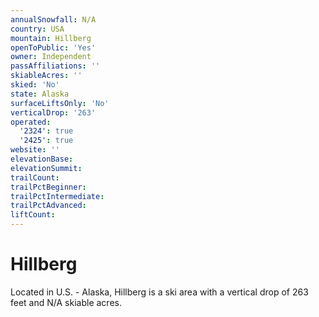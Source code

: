 ```yaml
---
annualSnowfall: N/A
country: USA
mountain: Hillberg
openToPublic: 'Yes'
owner: Independent
passAffiliations: ''
skiableAcres: ''
skied: 'No'
state: Alaska
surfaceLiftsOnly: 'No'
verticalDrop: '263'
operated:
  '2324': true
  '2425': true
website: ''
elevationBase:
elevationSummit:
trailCount:
trailPctBeginner:
trailPctIntermediate:
trailPctAdvanced:
liftCount:
---
```



# Hillberg

Located in U.S. - Alaska, Hillberg is a ski area with a vertical drop of 263 feet and N/A skiable acres.
